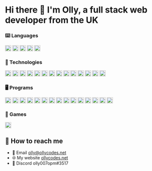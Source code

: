 # Hi there 👋 I'm Olly, a full stack web developer from the UK

### ⌨️ Languages
[<img alt="Python" src="https://cdn.ollycodes.net/badge/python.svg" height="20">](https://www.python.org/)
[<img alt="Javascript" src="https://cdn.ollycodes.net/badge/javascript.svg" height="20">](https://www.javascript.com/)
[<img alt="Node JS" src="https://cdn.ollycodes.net/badge/node-js.svg" height="20">](https://nodejs.dev/)
[<img alt="HTML" src="https://cdn.ollycodes.net/badge/html.svg" height="20">](https://developer.mozilla.org/en-US/docs/Web/HTML/)
[<img alt="CSS" src="https://cdn.ollycodes.net/badge/css.svg" height="20">](https://developer.mozilla.org/en-US/docs/Web/CSS/)

### 🔌 Technologies
[<img alt="Vue" src="https://cdn.ollycodes.net/badge/vue.svg" height="20">](https://vuejs.org/)
[<img alt="FastAPI" src="https://cdn.ollycodes.net/badge/fastapi.svg" height="20">](https://fastapi.tiangolo.com/)
[<img alt="Flask" src="https://cdn.ollycodes.net/badge/flask.svg" height="20">](https://flask.palletsprojects.com/en/2.1.x/)
[<img alt="Express" src="https://cdn.ollycodes.net/badge/express-js.svg" height="20">](https://expressjs.com/)
[<img alt="Tailwind CSS" src="https://cdn.ollycodes.net/badge/tailwind-css.svg" height="20">](https://tailwindcss.com/)
[<img alt="NPM" src="https://cdn.ollycodes.net/badge/npm.svg" height="20">](https://www.npmjs.com/)
[<img alt="Heroku" src="https://cdn.ollycodes.net/badge/heroku.svg" height="20">](https://www.heroku.com/)
[<img alt="Vite" src="https://cdn.ollycodes.net/badge/vite.svg" height="20">](https://vitejs.dev/)
[<img alt="Postgres" src="https://cdn.ollycodes.net/badge/postgres.svg" height="20">](https://www.postgresql.org/)
[<img alt="MySQL" src="https://cdn.ollycodes.net/badge/mysql.svg" height="20">](https://www.mysql.com/)
[<img alt="SQLite" src="https://cdn.ollycodes.net/badge/sqlite.svg" height="20">](https://sqlite.org/)
[<img alt="Firebase Firestore" src="https://cdn.ollycodes.net/badge/firestore.svg" height="20">](https://firebase.google.com/)
[<img alt="Firebase Realtime Database" src="https://cdn.ollycodes.net/badge/realtime-database.svg" height="20">](https://firebase.google.com/)
[<img alt="Vercel" src="https://cdn.ollycodes.net/badge/vercel.svg" height="20">](https://vercel.com/)

### 🖥 Programs
[<img alt="VS Code" src="https://cdn.ollycodes.net/badge/vs-code.svg" height="20">](https://code.visualstudio.com/)
[<img alt="PyCharm" src="https://cdn.ollycodes.net/badge/pycharm.svg" height="20">](https://www.jetbrains.com/pycharm/)
[<img alt="WebStorm" src="https://cdn.ollycodes.net/badge/webstorm.svg" height="20">](https://www.jetbrains.com/webstorm/)
[<img alt="IntelliJ" src="https://cdn.ollycodes.net/badge/intellij.svg" height="20">](https://www.jetbrains.com/idea/)
[<img alt="PhpStorm" src="https://cdn.ollycodes.net/badge/phpstorm.svg" height="20">](https://www.jetbrains.com/phpstorm/)
[<img alt="DataGrip" src="https://cdn.ollycodes.net/badge/datagrip.svg" height="20">](https://www.jetbrains.com/datagrip/)
[<img alt="Postman" src="https://cdn.ollycodes.net/badge/postman.svg" height="20">](https://www.postman.com/)
[<img alt="iTerm" src="https://cdn.ollycodes.net/badge/iterm.svg" height="20">](https://iterm2.com/)
[<img alt="GitKraken" src="https://cdn.ollycodes.net/badge/gitkraken.svg" height="20">](https://www.gitkraken.com/)
[<img alt="Bootstrap Studio" src="https://cdn.ollycodes.net/badge/bootstrap-studio.svg" height="20">](https://bootstrapstudio.io/)
[<img alt="Davinci Resolve" src="https://cdn.ollycodes.net/badge/davinci-resolve.svg" height="20">](https://www.blackmagicdesign.com/products/davinciresolve/)
[<img alt="Affinity Designer" src="https://cdn.ollycodes.net/badge/affinity-designer.svg" height="20">](https://affinity.serif.com/)
[<img alt="Aseprite" src="https://cdn.ollycodes.net/badge/aseprite.svg" height="20">](https://www.aseprite.org/)
[<img alt="Fusion 360" src="https://cdn.ollycodes.net/badge/fusion-360.svg" height="20">](https://www.autodesk.com/products/fusion-360/)
[<img alt="FileZilla" src="https://cdn.ollycodes.net/badge/filezilla.svg" height="20">](https://filezilla-project.org/)

### 👾 Games
[<img alt="Minecraft" src="https://cdn.ollycodes.net/badge/minecraft.svg" height="20">](https://minecraft.net/)<!--<br>
[<img alt="Minecraft" src="https://cdn.ollycodes.net/badge/minecraft-2.svg" height="20">](https://minecraft.net/)<br>
[<img alt="Minecraft" src="https://cdn.ollycodes.net/badge/minecraft-3.svg" height="20">](https://minecraft.net/)<br>
[<img alt="Minecraft" src="https://cdn.ollycodes.net/badge/minecraft-4.svg" height="20">](https://minecraft.net/) -->


## 📒 How to reach me
- 📧 Email [olly@ollycodes.net](mailto:olly@ollycodes.ml)
- 🌐 My website [ollycodes.net](https://ollycodes.net/)
- 💬 Discord olly007opm#3517
